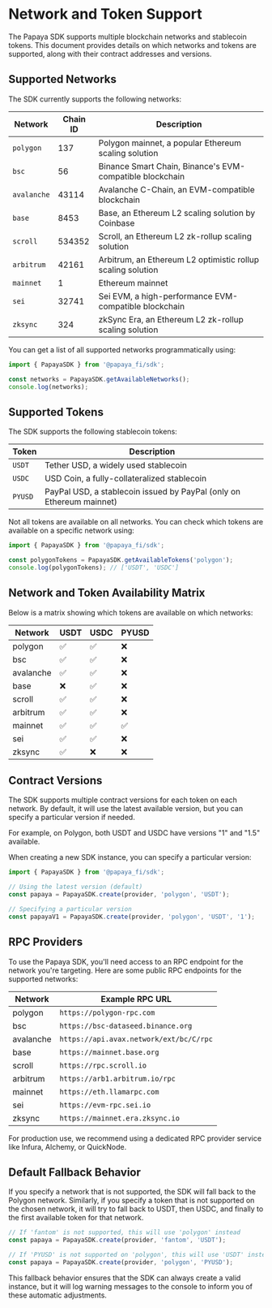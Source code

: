 # Network and Token Support

The Papaya SDK supports multiple blockchain networks and stablecoin tokens. This document provides details on which networks and tokens are supported, along with their contract addresses and versions.

## Supported Networks

The SDK currently supports the following networks:

| Network | Chain ID | Description |
|---------|----------|-------------|
| `polygon` | 137 | Polygon mainnet, a popular Ethereum scaling solution |
| `bsc` | 56 | Binance Smart Chain, Binance's EVM-compatible blockchain |
| `avalanche` | 43114 | Avalanche C-Chain, an EVM-compatible blockchain |
| `base` | 8453 | Base, an Ethereum L2 scaling solution by Coinbase |
| `scroll` | 534352 | Scroll, an Ethereum L2 zk-rollup scaling solution |
| `arbitrum` | 42161 | Arbitrum, an Ethereum L2 optimistic rollup scaling solution |
| `mainnet` | 1 | Ethereum mainnet |
| `sei` | 32741 | Sei EVM, a high-performance EVM-compatible blockchain |
| `zksync` | 324 | zkSync Era, an Ethereum L2 zk-rollup scaling solution |

You can get a list of all supported networks programmatically using:

```typescript
import { PapayaSDK } from '@papaya_fi/sdk';

const networks = PapayaSDK.getAvailableNetworks();
console.log(networks);
```

## Supported Tokens

The SDK supports the following stablecoin tokens:

| Token | Description |
|-------|-------------|
| `USDT` | Tether USD, a widely used stablecoin |
| `USDC` | USD Coin, a fully-collateralized stablecoin |
| `PYUSD` | PayPal USD, a stablecoin issued by PayPal (only on Ethereum mainnet) |

Not all tokens are available on all networks. You can check which tokens are available on a specific network using:

```typescript
import { PapayaSDK } from '@papaya_fi/sdk';

const polygonTokens = PapayaSDK.getAvailableTokens('polygon');
console.log(polygonTokens); // ['USDT', 'USDC']
```

## Network and Token Availability Matrix

Below is a matrix showing which tokens are available on which networks:

| Network | USDT | USDC | PYUSD |
|---------|------|------|-------|
| polygon | ✅   | ✅   | ❌    |
| bsc     | ✅   | ✅   | ❌    |
| avalanche | ✅ | ✅   | ❌    |
| base    | ❌   | ✅   | ❌    |
| scroll  | ✅   | ✅   | ❌    |
| arbitrum | ✅  | ✅   | ❌    |
| mainnet | ✅   | ✅   | ✅    |
| sei     | ✅   | ✅   | ❌    |
| zksync  | ✅   | ❌   | ❌    |

## Contract Versions

The SDK supports multiple contract versions for each token on each network. By default, it will use the latest available version, but you can specify a particular version if needed.

For example, on Polygon, both USDT and USDC have versions "1" and "1.5" available.

When creating a new SDK instance, you can specify a particular version:

```typescript
import { PapayaSDK } from '@papaya_fi/sdk';

// Using the latest version (default)
const papaya = PapayaSDK.create(provider, 'polygon', 'USDT');

// Specifying a particular version
const papayaV1 = PapayaSDK.create(provider, 'polygon', 'USDT', '1');
```

## RPC Providers

To use the Papaya SDK, you'll need access to an RPC endpoint for the network you're targeting. Here are some public RPC endpoints for the supported networks:

| Network | Example RPC URL |
|---------|----------------|
| polygon | `https://polygon-rpc.com` |
| bsc | `https://bsc-dataseed.binance.org` |
| avalanche | `https://api.avax.network/ext/bc/C/rpc` |
| base | `https://mainnet.base.org` |
| scroll | `https://rpc.scroll.io` |
| arbitrum | `https://arb1.arbitrum.io/rpc` |
| mainnet | `https://eth.llamarpc.com` |
| sei | `https://evm-rpc.sei.io` |
| zksync | `https://mainnet.era.zksync.io` |

For production use, we recommend using a dedicated RPC provider service like Infura, Alchemy, or QuickNode.

## Default Fallback Behavior

If you specify a network that is not supported, the SDK will fall back to the Polygon network. Similarly, if you specify a token that is not supported on the chosen network, it will try to fall back to USDT, then USDC, and finally to the first available token for that network.

```typescript
// If 'fantom' is not supported, this will use 'polygon' instead
const papaya = PapayaSDK.create(provider, 'fantom', 'USDT');

// If 'PYUSD' is not supported on 'polygon', this will use 'USDT' instead
const papaya = PapayaSDK.create(provider, 'polygon', 'PYUSD');
```

This fallback behavior ensures that the SDK can always create a valid instance, but it will log warning messages to the console to inform you of these automatic adjustments. 